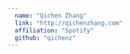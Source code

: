 ```yaml
---
  name: "Qichen Zhang"
  link: "http://qichenzhang.com"
  affiliation: "Spotify"
  github: "qichenz"
---
```

